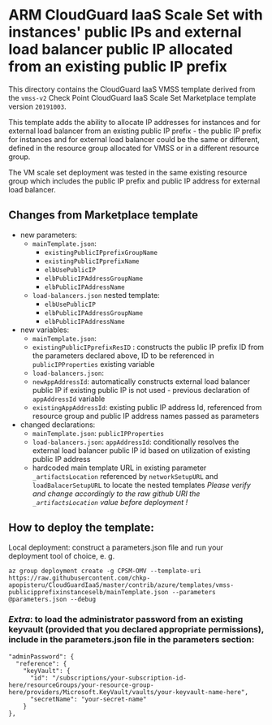 # ARM CloudGuard IaaS Scale Set with instances' public IPs and external load balancer public IP allocated from an existing public IP prefix

This directory contains the CloudGuard IaaS VMSS template derived from the `vmss-v2` Check Point CloudGuard IaaS Scale Set Marketplace template version `20191003`.

This template adds the ability to allocate IP addresses for instances and for external load balancer from an existing public IP prefix - the public IP prefix for instances and for external load balancer could be the same or different, defined in the resource group allocated for VMSS or in a different resource group.

The VM scale set deployment was tested in the same existing resource group which includes the public IP prefix and public IP address for external load balancer.

## Changes from Marketplace template
* new parameters:
  * `mainTemplate.json`:
    - `existingPublicIPprefixGroupName`
    - `existingPublicIPprefixName`
    - `elbUsePublicIP`
    - `elbPublicIPAddressGroupName`
    - `elbPublicIPAddressName`
  * `load-balancers.json` nested template:
	- `elbUsePublicIP`
    - `elbPublicIPAddressGroupName`
    - `elbPublicIPAddressName`
* new variables:
  *  `mainTemplate.json`:
    - `existingPublicIPprefixResID` : constructs the public IP prefix ID from the parameters declared above, ID to be referenced in `publicIPProperties` existing variable
  *  `load-balancers.json`:
    - `newAppAddressId`: automatically constructs external load balancer public IP if existing public IP is not used - previous declaration of `appAddressId` variable
	- `existingAppAddressId`: existing public IP address Id, referenced from resource group and public IP address names passed as parameters
* changed declarations:
  - `mainTemplate.json`: `publicIPProperties`
  - `load-balancers.json`: `appAddressId`: conditionally resolves the external load balancer public IP id based on utilization of existing public IP address
  - hardcoded main template URL in existing parameter `_artifactsLocation` referenced by `networkSetupURL` and `loadBalacerSetupURL` to locate the nested templates
  *Please verify and change accordingly to the raw github URI the `_artifactsLocation` value before deployment !*

## How to deploy the template:

Local deployment: construct a parameters.json file and run your deployment tool of choice, e. g.

```
az group deployment create -g CPSM-OMV --template-uri https://raw.githubusercontent.com/chkp-apopisteru/CloudGuardIaaS/master/contrib/azure/templates/vmss-publicipprefixinstanceselb/mainTemplate.json --parameters @parameters.json --debug
```

### *Extra*: to load the administrator password from an existing keyvault (provided that you declared appropriate permissions), include in the parameters.json file in the parameters section:
```
"adminPassword": {
  "reference": {
    "keyVault": {
      "id": "/subscriptions/your-subscription-id-here/resourceGroups/your-resource-group-here/providers/Microsoft.KeyVault/vaults/your-keyvault-name-here",
      "secretName": "your-secret-name"
    } 
},
```